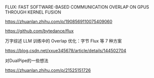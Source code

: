 




FLUX: FAST SOFTWARE-BASED COMMUNICATION OVERLAP ON GPUS THROUGH KERNEL FUSION

https://zhuanlan.zhihu.com/p/1908569110075409060

https://github.com/bytedance/flux


万字综述 LLM 训练中的 Overlap 优化：字节 Flux 等 7 种方案

https://blog.csdn.net/xxue345678/article/details/144502704


对DualPipe的一些想法

https://zhuanlan.zhihu.com/p/21525151726

